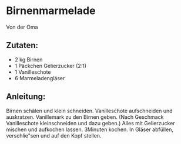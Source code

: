Birnenmarmelade
===
Von der Oma

Zutaten:
---
- 2 kg Birnen
- 1 Päckchen Gelierzucker (2:1)
- 1  Vanilleschote
- 6  Marmeladengläser

Anleitung:
---
Birnen schälen und klein schneiden.
Vanilleschote aufschneiden und auskratzen.
Vanillemark zu den Birnen geben.
(Nach Geschmack Vanilleschote kleinschneiden und dazu geben.)
Alles mit Gelierzucker mischen und aufkochen lassen.
3Minuten kochen.
In Gläser abfüllen, verschlie"sen
und auf den Kopf stellen.